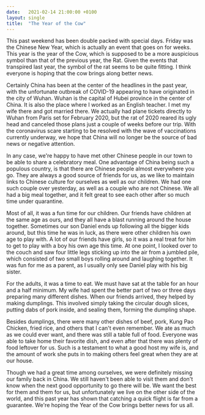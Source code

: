 ```yaml
---
date:   2021-02-14 21:00:00 +0100
layout: single
title:  "The Year of the Cow"
---
```

This past weekend has been double packed with special days. Friday was the Chinese New Year, which is actually an event that goes on for weeks. This year is the year of the Cow, which is supposed to be a more auspicious symbol than that of the previous year, the Rat. Given the events that transpired last year, the symbol of the rat seems to be quite fitting. I think everyone is hoping that the cow brings along better news.

Certainly China has been at the center of the headlines in the past year, with the unfortunate outbreak of COVID-19 appearing to have originated in the city of Wuhan. Wuhan is the capital of Hubei province in the center of China. It is also the place where I worked as an English teacher. I met my wife there and got married there. We actually had plane tickets directly to Wuhan from Paris set for February 2020, but the rat of 2020 reared its ugly head and canceled those plans just a couple of weeks before our trip. With the coronavirus scare starting to be resolved with the wave of vaccinations currently underway, we hope that China will no longer be the source of bad news or negative attention.

In any case, we're happy to have met other Chinese people in our town to be able to share a celebratory meal. One advantage of China being such a populous country, is that there are Chinese people almost everywhere you go. They are always a good source of friends for us, as we like to maintain links to Chinese culture for ourselves as well as our children. We had one such couple over yesterday, as well as a couple who are not Chinese. We all had a big meal together, and it felt great to see each other after so much time under quarantine.

Most of all, it was a fun time for our children. Our friends have children at the same age as ours, and they all have a blast running around the house together. Sometimes our son Daniel ends up following all the bigger kids around, but this time he was in luck, as there were other children his own age to play with. A lot of our friends have girls, so it was a real treat for him to get to play with a boy his own age this time. At one point, I looked over to the couch and saw four little legs sticking up into the air from a jumbled pile, which consisted of two small boys rolling around and laughing together. It was fun for me as a parent, as I usually only see Daniel play with his big sister.

For the adults, it was a time to eat. We must have sat at the table for an hour and a half minimum. My wife had spent the better part of two or three days preparing many different dishes. When our friends arrived, they helped by making dumplings. This involved simply taking the circular dough slices, putting dabs of pork inside, and sealing them, forming the dumpling shape.

Besides dumplings, there were many other dishes of beef, pork, Kung Pao Chicken, fried rice, and others that I can't even remember. We ate as much as we could ever want, and there was still a table full of food. Everyone was able to take home their favorite dish, and even after that there was plenty of food leftover for us. Such is a testament to what a good host my wife is, and the amount of work she puts in to making others feel great when they are at our house.

Though we had a great time among ourselves, we were definitely missing our family back in China. We still haven't been able to visit them and don't know when the next good opportunity to go there will be. We want the best for them and them for us, but unfortunately we live on the other side of the world, and this past year has shown that catching a quick flight is far from a guarantee. We're hoping the Year of the Cow brings better news for us all.